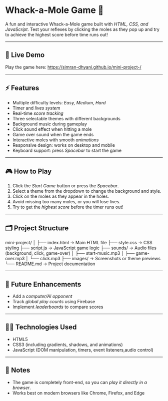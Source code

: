 #  Whack-a-Mole Game 🎯

A fun and interactive Whack-a-Mole game built with *HTML, CSS, and JavaScript*. Test your reflexes by clicking the moles as they pop up and try to achieve the highest score before time runs out!  

---

## 🔗 Live Demo
Play the game here: https://simran-dhyani.github.io/mini-project-/

---

## ⚡ Features
- Multiple difficulty levels: *Easy, Medium, Hard*
- Timer and *lives system*
- Real-time *score tracking*
- Three selectable themes with different backgrounds
- Background music during gameplay
- Click sound effect when hitting a mole
- Game over sound when the game ends
- Interactive moles with smooth *animations*
- Responsive design: works on desktop and mobile
- Keyboard support: press *Spacebar* to start the game

---

## 🎮 How to Play
1. Click the *Start Game* button or press the *Spacebar*.
2. Select a theme from the dropdown to change the background and style. 
3. Click on the moles as they appear in the holes.  
4. Avoid missing too many moles, or you will lose lives.  
5. Try to get the *highest score* before the timer runs out!  

---

## 🗂 Project Structure
mini-project/
│
├── index.html        → Main HTML file
├── style.css         → CSS styling
├── script.js         → JavaScript game logic
├── sounds/           → Audio files (background, click, game-over)
│   ├── start-music.mp3
│   ├── game-over.mp3
│   └── click.mp3
├── images/           → Screenshots or theme previews
└── README.md         → Project documentation


---

## 🔧 Future Enhancements
- Add a *computer/AI opponent*  
- Track *global play counts* using Firebase  
- Implement *leaderboards* to compare scores  

---

## 👩‍💻 Technologies Used
- HTML5  
- CSS3 (including gradients, shadows, and animations)  
- JavaScript (DOM manipulation, timers, event listeners,audio control)  

---

## 📌 Notes
- The game is completely front-end, so you can *play it directly in a browser*.  
- Works best on modern browsers like Chrome, Firefox, and Edge

